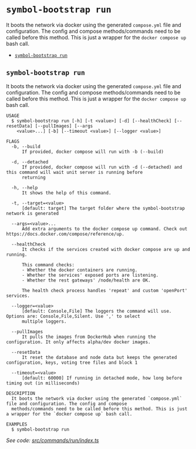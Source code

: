 `symbol-bootstrap run`
======================

It boots the network via docker using the generated `compose.yml` file and configuration. The config and compose methods/commands need to be called before this method. This is just a wrapper for the `docker compose up` bash call.

* [`symbol-bootstrap run`](#symbol-bootstrap-run)

## `symbol-bootstrap run`

It boots the network via docker using the generated `compose.yml` file and configuration. The config and compose methods/commands need to be called before this method. This is just a wrapper for the `docker compose up` bash call.

```
USAGE
  $ symbol-bootstrap run [-h] [-t <value>] [-d] [--healthCheck] [--resetData] [--pullImages] [--args
    <value>...] [-b] [--timeout <value>] [--logger <value>]

FLAGS
  -b, --build
      If provided, docker compose will run with -b (--build)

  -d, --detached
      If provided, docker compose will run with -d (--detached) and this command will wait unit server is running before
      returning

  -h, --help
      It shows the help of this command.

  -t, --target=<value>
      [default: target] The target folder where the symbol-bootstrap network is generated

  --args=<value>...
      Add extra arguments to the docker compose up command. Check out https://docs.docker.com/compose/reference/up.

  --healthCheck
      It checks if the services created with docker compose are up and running.

      This command checks:
      - Whether the docker containers are running.
      - Whether the services' exposed ports are listening.
      - Whether the rest gateways' /node/health are OK.

      The health check process handles 'repeat' and custom 'openPort' services.

  --logger=<value>
      [default: Console,File] The loggers the command will use. Options are: Console,File,Silent. Use ',' to select
      multiple loggers.

  --pullImages
      It pulls the images from DockerHub when running the configuration. It only affects alpha/dev docker images.

  --resetData
      It reset the database and node data but keeps the generated configuration, keys, voting tree files and block 1

  --timeout=<value>
      [default: 60000] If running in detached mode, how long before timing out (in milliseconds)

DESCRIPTION
  It boots the network via docker using the generated `compose.yml` file and configuration. The config and compose
  methods/commands need to be called before this method. This is just a wrapper for the `docker compose up` bash call.

EXAMPLES
  $ symbol-bootstrap run
```

_See code: [src/commands/run/index.ts](https://github.com/nemneshia/symbol-bootstrap/blob/v2.0.5/src/commands/run/index.ts)_
